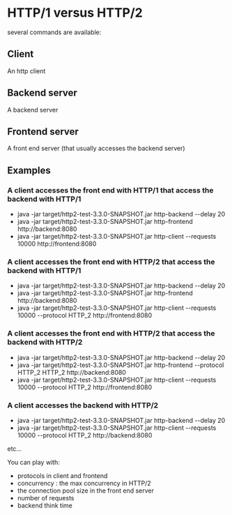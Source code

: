 # HTTP/1 versus HTTP/2

several commands are available:

## Client

An http client

## Backend server

A backend server

## Frontend server

A front end server (that usually accesses the backend server)

## Examples

### A client accesses the front end with HTTP/1 that access the backend with HTTP/1

- java -jar target/http2-test-3.3.0-SNAPSHOT.jar http-backend --delay 20
- java -jar target/http2-test-3.3.0-SNAPSHOT.jar http-frontend http://backend:8080
- java -jar target/http2-test-3.3.0-SNAPSHOT.jar http-client --requests 10000 http://frontend:8080

### A client accesses the front end with HTTP/2 that access the backend with HTTP/1

- java -jar target/http2-test-3.3.0-SNAPSHOT.jar http-backend --delay 20
- java -jar target/http2-test-3.3.0-SNAPSHOT.jar http-frontend http://backend:8080
- java -jar target/http2-test-3.3.0-SNAPSHOT.jar http-client --requests 10000 --protocol HTTP_2 http://frontend:8080

### A client accesses the front end with HTTP/2 that access the backend with HTTP/2

- java -jar target/http2-test-3.3.0-SNAPSHOT.jar http-backend --delay 20
- java -jar target/http2-test-3.3.0-SNAPSHOT.jar http-frontend --protocol HTTP_2 HTTP_2 http://backend:8080
- java -jar target/http2-test-3.3.0-SNAPSHOT.jar http-client --requests 10000 --protocol HTTP_2 http://frontend:8080

### A client accesses the backend with HTTP/2

- java -jar target/http2-test-3.3.0-SNAPSHOT.jar http-backend --delay 20
- java -jar target/http2-test-3.3.0-SNAPSHOT.jar http-client --requests 10000 --protocol HTTP_2 http://backend:8080

etc...

You can play with:

- protocols in client and frontend
- concurrency : the max concurrency in HTTP/2
- the connection pool size in the front end server
- number of requests
- backend think time



